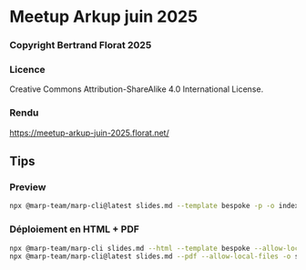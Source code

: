 # Meetup Arkup juin 2025

### Copyright Bertrand Florat 2025

### Licence
Creative Commons Attribution-ShareAlike 4.0 International License.

### Rendu
https://meetup-arkup-juin-2025.florat.net/

## Tips

### Preview

```bash
npx @marp-team/marp-cli@latest slides.md --template bespoke -p -o index.html
```

### Déploiement en HTML + PDF

```bash
npx @marp-team/marp-cli slides.md --html --template bespoke --allow-local-files -o index.html
npx @marp-team/marp-cli@latest slides.md --pdf --allow-local-files -o slides-meetup-arkup-2025.pdf
```


